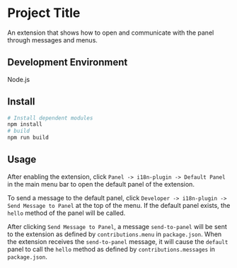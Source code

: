 # Project Title

An extension that shows how to open and communicate with the panel through messages and menus.

## Development Environment

Node.js

## Install

```bash
# Install dependent modules
npm install
# build
npm run build
```

## Usage

After enabling the extension, click `Panel -> i18n-plugin -> Default Panel` in the main menu bar to open the default panel of the extension.

To send a message to the default panel, click `Developer -> i18n-plugin -> Send Message to Panel` at the top of the menu. If the default panel exists, the `hello` method of the panel will be called.

After clicking `Send Message to Panel`, a message `send-to-panel` will be sent to the extension as defined by `contributions.menu` in `package.json`. When the extension receives the `send-to-panel` message, it will cause the `default` panel to call the `hello` method as defined by `contributions.messages` in `package.json`.
